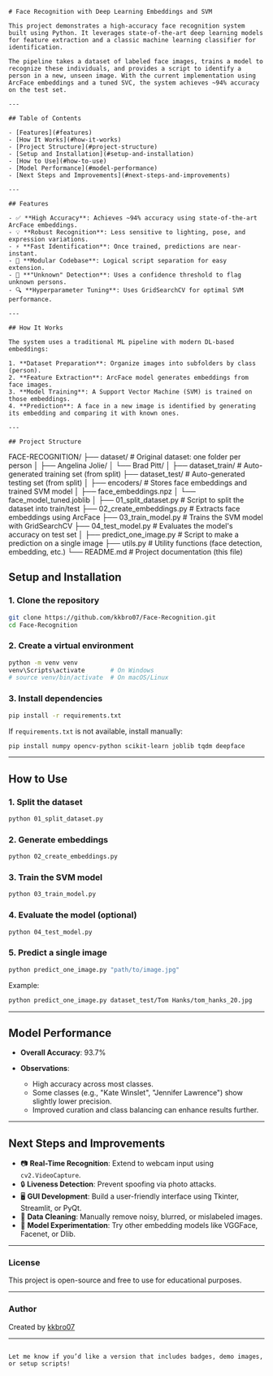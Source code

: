 

```
# Face Recognition with Deep Learning Embeddings and SVM

This project demonstrates a high-accuracy face recognition system built using Python. It leverages state-of-the-art deep learning models for feature extraction and a classic machine learning classifier for identification.

The pipeline takes a dataset of labeled face images, trains a model to recognize these individuals, and provides a script to identify a person in a new, unseen image. With the current implementation using ArcFace embeddings and a tuned SVC, the system achieves ~94% accuracy on the test set.

---

## Table of Contents

- [Features](#features)  
- [How It Works](#how-it-works)  
- [Project Structure](#project-structure)  
- [Setup and Installation](#setup-and-installation)  
- [How to Use](#how-to-use)  
- [Model Performance](#model-performance)  
- [Next Steps and Improvements](#next-steps-and-improvements)  

---

## Features

- ✅ **High Accuracy**: Achieves ~94% accuracy using state-of-the-art ArcFace embeddings.  
- 💡 **Robust Recognition**: Less sensitive to lighting, pose, and expression variations.  
- ⚡ **Fast Identification**: Once trained, predictions are near-instant.  
- 🧩 **Modular Codebase**: Logical script separation for easy extension.  
- 🚫 **"Unknown" Detection**: Uses a confidence threshold to flag unknown persons.  
- 🔍 **Hyperparameter Tuning**: Uses GridSearchCV for optimal SVM performance.

---

## How It Works

The system uses a traditional ML pipeline with modern DL-based embeddings:

1. **Dataset Preparation**: Organize images into subfolders by class (person).  
2. **Feature Extraction**: ArcFace model generates embeddings from face images.  
3. **Model Training**: A Support Vector Machine (SVM) is trained on those embeddings.  
4. **Prediction**: A face in a new image is identified by generating its embedding and comparing it with known ones.

---

## Project Structure

```
FACE-RECOGNITION/
├── dataset/                  # Original dataset: one folder per person
│   ├── Angelina Jolie/
│   └── Brad Pitt/
│
├── dataset_train/           # Auto-generated training set (from split)
├── dataset_test/            # Auto-generated testing set (from split)
│
├── encoders/                # Stores face embeddings and trained SVM model
│   ├── face_embeddings.npz
│   └── face_model_tuned.joblib
│
├── 01_split_dataset.py      # Script to split the dataset into train/test
├── 02_create_embeddings.py  # Extracts face embeddings using ArcFace
├── 03_train_model.py        # Trains the SVM model with GridSearchCV
├── 04_test_model.py         # Evaluates the model's accuracy on test set
│
├── predict_one_image.py     # Script to make a prediction on a single image
├── utils.py                 # Utility functions (face detection, embedding, etc.)
└── README.md                # Project documentation (this file)


## Setup and Installation

### 1. Clone the repository

```bash
git clone https://github.com/kkbro07/Face-Recognition.git
cd Face-Recognition
````

### 2. Create a virtual environment

```bash
python -m venv venv
venv\Scripts\activate       # On Windows
# source venv/bin/activate  # On macOS/Linux
```

### 3. Install dependencies

```bash
pip install -r requirements.txt
```

If `requirements.txt` is not available, install manually:

```bash
pip install numpy opencv-python scikit-learn joblib tqdm deepface
```

---

## How to Use

### 1. Split the dataset

```bash
python 01_split_dataset.py
```

### 2. Generate embeddings

```bash
python 02_create_embeddings.py
```

### 3. Train the SVM model

```bash
python 03_train_model.py
```

### 4. Evaluate the model (optional)

```bash
python 04_test_model.py
```

### 5. Predict a single image

```bash
python predict_one_image.py "path/to/image.jpg"
```

Example:

```bash
python predict_one_image.py dataset_test/Tom Hanks/tom_hanks_20.jpg
```

---

## Model Performance

* **Overall Accuracy**: 93.7%
* **Observations**:

  * High accuracy across most classes.
  * Some classes (e.g., "Kate Winslet", "Jennifer Lawrence") show slightly lower precision.
  * Improved curation and class balancing can enhance results further.

---

## Next Steps and Improvements

* 📷 **Real-Time Recognition**: Extend to webcam input using `cv2.VideoCapture`.
* 🔒 **Liveness Detection**: Prevent spoofing via photo attacks.
* 🖥 **GUI Development**: Build a user-friendly interface using Tkinter, Streamlit, or PyQt.
* 🧼 **Data Cleaning**: Manually remove noisy, blurred, or mislabeled images.
* 🧠 **Model Experimentation**: Try other embedding models like VGGFace, Facenet, or Dlib.

---

### License

This project is open-source and free to use for educational purposes.

---

### Author

Created by [kkbro07](https://github.com/kkbro07)

---

```

Let me know if you’d like a version that includes badges, demo images, or setup scripts!
```
